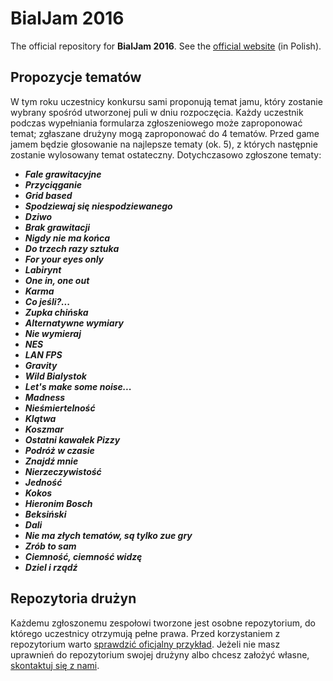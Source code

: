 # BialJam 2016
The official repository for **BialJam 2016**. See the [official website](http://bialjam.wi.pb.edu.pl/) (in Polish).

## Propozycje tematów
W tym roku uczestnicy konkursu sami proponują temat jamu, który zostanie wybrany spośród utworzonej puli w dniu rozpoczęcia. Każdy uczestnik podczas wypełniania formularza zgłoszeniowego może zaproponować temat; zgłaszane drużyny mogą zaproponować do 4 tematów. Przed game jamem będzie głosowanie na najlepsze tematy (ok. 5), z których następnie zostanie wylosowany temat ostateczny. Dotychczasowo zgłoszone tematy:

- ***Fale grawitacyjne***
- ***Przyciąganie***
- ***Grid based***
- ***Spodziewaj się niespodziewanego***
- ***Dziwo***
- ***Brak grawitacji***
- ***Nigdy nie ma końca***
- ***Do trzech razy sztuka***
- ***For your eyes only***
- ***Labirynt***
- ***One in, one out***
- ***Karma***
- ***Co jeśli?...***
- ***Zupka chińska***
- ***Alternatywne wymiary***
- ***Nie wymieraj***
- ***NES***
- ***LAN FPS***
- ***Gravity***
- ***Wild Bialystok***
- ***Let's make some noise...***
- ***Madness***
- ***Nieśmiertelność***
- ***Klątwa***
- ***Koszmar***
- ***Ostatni kawałek Pizzy***
- ***Podróż w czasie***
- ***Znajdź mnie***
- ***Nierzeczywistość***
- ***Jedność***
- ***Kokos***
- ***Hieronim Bosch***
- ***Beksiński***
- ***Dali***
- ***Nie ma złych tematów, są tylko zue gry***
- ***Zrób to sam***
- ***Ciemność, ciemność widzę***
- ***Dziel i rządź***

## Repozytoria drużyn
Każdemu zgłoszonemu zespołowi tworzone jest osobne repozytorium, do którego uczestnicy otrzymują pełne prawa. Przed korzystaniem z repozytorium warto [sprawdzić oficjalny przykład](https://github.com/BialJam/example). Jeżeli nie masz uprawnień do repozytorium swojej drużyny albo chcesz założyć własne, [skontaktuj się z nami](http://bialjam.wi.pb.edu.pl/kontakt/).
